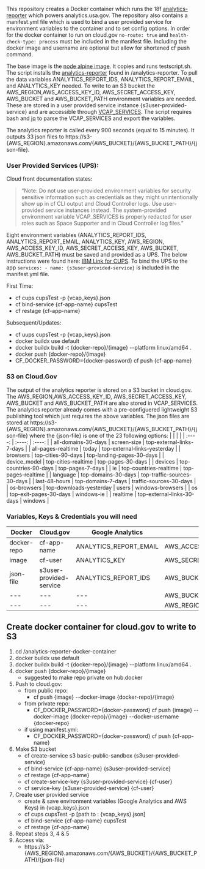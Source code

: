 This repository creates a Docker container which runs the 18f [analytics-reporter](https://github.com/18F/analytics-reporter) which powers analytics.usa.gov. The repository also contains a manifest.yml file which is used to bind a user provided service for environment variables to the container and to set config options. In order for the docker container to run on cloud.gov `no-route: true` and `health-check-type: process` must be included in the manifest file. Including the docker image and username are optional but allow for shortened cf push command.

The base image is the [node alpine image](https://hub.docker.com/_/node). It copies and runs testscript.sh. The script installs the [analytics-reporter](https://github.com/18F/analytics-reporter) found in /analytics-reporter. To pull the data variables ANALYTICS_REPORT_IDS, ANALYTICS_REPORT_EMAIL, and ANALYTICS_KEY needed. To write to an S3 bucket the AWS_REGION,AWS_ACCESS_KEY_ID, AWS_SECRET_ACCESS_KEY, AWS_BUCKET and AWS_BUCKET_PATH environment variables are needed. These are stored in a user provided service instance {s3user-provided-service} and are accessible through [VCAP_SERVICES](https://docs.cloudfoundry.org/devguide/deploy-apps/environment-variable.html).  The script requires bash and [jq](https://stedolan.github.io/jq/manual/) to parse the VCAP_SERVICES and export the variables.

The analytics reporter is called every 900 seconds (equal to 15 minutes). It outputs 33 json files to https://s3-{AWS_REGION}.amazonaws.com/{AWS_BUCKET}/{AWS_BUCKET_PATH}/{json-file}.

### User Provided Services (UPS):
  Cloud front documentation states:
  > “Note: Do not use user-provided environment variables for security sensitive information such as credentials as they might unintentionally show up in cf CLI output and Cloud Controller logs. Use user-provided service instances instead. The system-provided environment variable VCAP_SERVICES is properly redacted for user roles such as Space Supporter and in Cloud Controller log files.”

Eight environment variables (ANALYTICS_REPORT_IDS, ANALYTICS_REPORT_EMAIL, ANALYTICS_KEY, AWS_REGION, AWS_ACCESS_KEY_ID, AWS_SECRET_ACCESS_KEY, AWS_BUCKET, AWS_BUCKET_PATH) must be saved and provided as a UPS. The below instructions were found here: [IBM Link for CUPS](https://www.ibm.com/docs/en/cloud-private/3.2.x?topic=ubicfee-working-user-provided-services-in-cloud-foundry-enterprise-environment). To bind the UPS to the app `services: - name: {s3user-provided-service}` is included in the manifest.yml file.

First Time:
  - cf cups cupsTest -p {vcap_keys}.json
  - cf bind-service {cf-app-name} cupsTest
  - cf restage {cf-app-name}

Subsequent/Updates:
  - cf uups cupsTest -p {vcap_keys}.json
  - docker buildx use default
  - docker buildx build -t {docker-repo}/{image}  --platform linux/amd64 .
  - docker push {docker-repo}/{image}
  - CF_DOCKER_PASSWORD={docker-password} cf push {cf-app-name}

### S3 on Cloud.Gov
The output of the analytics reporter is stored on a S3 bucket in cloud.gov. The AWS_REGION,AWS_ACCESS_KEY_ID, AWS_SECRET_ACCESS_KEY, AWS_BUCKET and AWS_BUCKET_PATH are also stored in VCAP_SERVICES. The analytics reporter already comes with a pre-configuered lightweight S3 publishing tool which just requires the above variables. The json files are stored at https://s3-{AWS_REGION}.amazonaws.com/{AWS_BUCKET}/{AWS_BUCKET_PATH}/{json-file} where the {json-file} is one of the 23 following options:
|       |        |        |
| :----:       |    :----:   |    :----:   |
| all-domains-30-days | screen-size | top-external-links-7-days | 
| all-pages-realtime | today | top-external-links-yesterday | 
| browsers | top-cities-90-days | top-landing-pages-30-days | 
| device_model | top-cities-realtime | top-pages-30-days | 
| devices | top-countries-90-days | top-pages-7-days | 
| ie | top-countries-realtime | top-pages-realtime | 
| language | top-domains-30-days | top-traffic-sources-30-days | 
| last-48-hours | top-domains-7-days | traffic-sources-30-days | 
| os-browsers | top-downloads-yesterday | users | windows-browsers | 
| os | top-exit-pages-30-days | windows-ie | 
| realtime | top-external-links-30-days | windows | 

### Variables, Keys & Credentials you will need
| Docker | Cloud.gov | Google Analytics | AWS |
| --- | --- | --- | --- |
| docker-repo | cf-app-name | ANALYTICS_REPORT_EMAIL | AWS_ACCESS_KEY_ID |
| image | cf-user | ANALYTICS_KEY| AWS_SECRET_ACCESS_KEY |
| json-file | s3user-provided-service |ANALYTICS_REPORT_IDS  | AWS_BUCKET |
| --- | --- | --- | AWS_BUCKET_PATH |
| --- | --- | --- | AWS_REGION |


## Create docker container for cloud.gov to write to S3
1. cd /analytics-reporter-docker-container
2. docker buildx use default
3. docker buildx build -t {docker-repo}/{image}  --platform linux/amd64 .
4. docker push {docker-repo}/{image}
    - suggested to make repo private on hub.docker
5. Push to cloud.gov:
    - from public repo:
      - cf push {image} --docker-image {docker-repo}/{image}
    - from private repo:
      - CF_DOCKER_PASSWORD={docker-password} cf push {image} --docker-image {docker-repo}/{image}   --docker-username {docker-repo}
    - if using manifest.yml:
      - CF_DOCKER_PASSWORD={docker-password} cf push {cf-app-name}
6. Make S3 bucket
    - cf create-service s3 basic-public-sandbox {s3user-provided-service}
    - cf bind-service {cf-app-name} {s3user-provided-service}
    - cf restage {cf-app-name}
    - cf create-service-key {s3user-provided-service} {cf-user}
    - cf service-key {s3user-provided-service} {cf-user}
7. Create user provided service
    - create & save environment variables (Google Analytics and AWS Keys) in {vcap_keys}.json
    - cf cups cupsTest -p [path to : {vcap_keys}.json]
    - cf bind-service {cf-app-name} cupsTest
    - cf restage {cf-app-name}
10. Repeat steps 3, 4 & 5
11. Access via:
    - https://s3-{AWS_REGION}.amazonaws.com/{AWS_BUCKET}/{AWS_BUCKET_PATH}/{json-file}
















